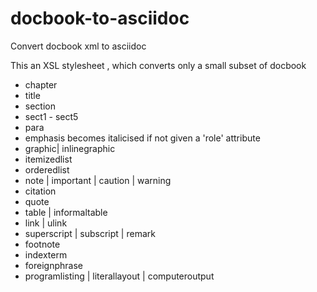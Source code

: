 # docbook-to-asciidoc
Convert docbook xml to asciidoc

This an XSL stylesheet , which converts only a small subset of docbook

* chapter
* title
* section
* sect1 - sect5
* para
* emphasis becomes italicised if not given a 'role' attribute
* graphic| inlinegraphic
* itemizedlist
* orderedlist
* note | important | caution | warning
* citation
* quote
* table | informaltable
* link | ulink
* superscript | subscript | remark
* footnote
* indexterm
* foreignphrase
* programlisting | literallayout | computeroutput
